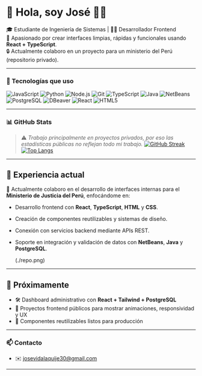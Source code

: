 # 👋 Hola, soy José 👨‍💻

🎓 Estudiante de Ingeniería de Sistemas | 👨‍💻 Desarrollador Frontend  
🚀 Apasionado por crear interfaces limpias, rápidas y funcionales usando **React + TypeScript**.  
🔒 Actualmente colaboro en un proyecto para un ministerio del Perú (repositorio privado).

---

### 🚀 Tecnologías que uso
![JavaScript](https://img.shields.io/badge/-JavaScript-F7DF1E?logo=javascript&logoColor=000)
![Python](https://img.shields.io/badge/-Python-3776AB?logo=python&logoColor=fff)
![Node.js](https://img.shields.io/badge/-Node.js-339933?logo=nodedotjs&logoColor=fff)
![Git](https://img.shields.io/badge/-Git-F05032?logo=git&logoColor=fff)
![TypeScript](https://img.shields.io/badge/-TypeScript-3178C6?logo=typescript&logoColor=fff)
![Java](https://img.shields.io/badge/-Java-007396?logo=java&logoColor=fff)
![NetBeans](https://img.shields.io/badge/-NetBeans-1B6AC6?logo=apache-netbeans-ide&logoColor=fff)
![PostgreSQL](https://img.shields.io/badge/-PostgreSQL-336791?logo=postgresql&logoColor=fff)
![DBeaver](https://img.shields.io/badge/-DBeaver-000000?logo=data:image/svg+xml;base64,...)
![React](https://img.shields.io/badge/-React-61DAFB?logo=react&logoColor=000)
![HTML5](https://img.shields.io/badge/-HTML5-E34F26?logo=html5&logoColor=fff)

---

### 📊 GitHub Stats

> ⚠️ *Trabajo principalmente en proyectos privados, por eso las estadísticas públicas no reflejan todo mi trabajo.*
[![GitHub Streak](https://github-readme-streak-stats.herokuapp.com?user=eleynir&theme=vitesse&exclude_days=Sun%2CSat)](https://git.io/streak-stats)  
[![Top Langs](https://github-readme-stats.vercel.app/api/top-langs/?username=eleynir&layout=compact&hide=css&theme=tokyonight)](https://github.com/anuraghazra/github-readme-stats)  

---

## 🧠 Experiencia actual

🔧 Actualmente colaboro en el desarrollo de interfaces internas para el **Ministerio de Justicia del Perú**, enfocándome en:

- Desarrollo frontend con **React**, **TypeScript**, **HTML** y **CSS**.
- Creación de componentes reutilizables y sistemas de diseño.
- Conexión con servicios backend mediante APIs REST.
- Soporte en integración y validación de datos con **NetBeans**, **Java** y **PostgreSQL**.

  (./repo.png)


---

## 📌 Próximamente

- 🛠️ Dashboard administrativo con **React + Tailwind + PostgreSQL**
- 🧪 Proyectos frontend públicos para mostrar animaciones, responsividad y UX
- 🧰 Componentes reutilizables listos para producción

---


### 📫 Contacto
- ✉️ josevidalaquije30@gmail.com  


---

